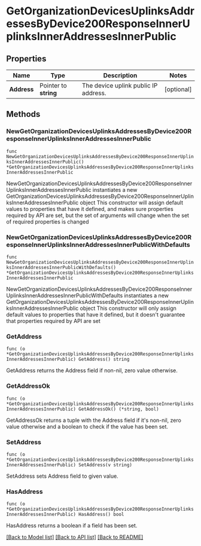 # GetOrganizationDevicesUplinksAddressesByDevice200ResponseInnerUplinksInnerAddressesInnerPublic

## Properties

Name | Type | Description | Notes
------------ | ------------- | ------------- | -------------
**Address** | Pointer to **string** | The device uplink public IP address. | [optional] 

## Methods

### NewGetOrganizationDevicesUplinksAddressesByDevice200ResponseInnerUplinksInnerAddressesInnerPublic

`func NewGetOrganizationDevicesUplinksAddressesByDevice200ResponseInnerUplinksInnerAddressesInnerPublic() *GetOrganizationDevicesUplinksAddressesByDevice200ResponseInnerUplinksInnerAddressesInnerPublic`

NewGetOrganizationDevicesUplinksAddressesByDevice200ResponseInnerUplinksInnerAddressesInnerPublic instantiates a new GetOrganizationDevicesUplinksAddressesByDevice200ResponseInnerUplinksInnerAddressesInnerPublic object
This constructor will assign default values to properties that have it defined,
and makes sure properties required by API are set, but the set of arguments
will change when the set of required properties is changed

### NewGetOrganizationDevicesUplinksAddressesByDevice200ResponseInnerUplinksInnerAddressesInnerPublicWithDefaults

`func NewGetOrganizationDevicesUplinksAddressesByDevice200ResponseInnerUplinksInnerAddressesInnerPublicWithDefaults() *GetOrganizationDevicesUplinksAddressesByDevice200ResponseInnerUplinksInnerAddressesInnerPublic`

NewGetOrganizationDevicesUplinksAddressesByDevice200ResponseInnerUplinksInnerAddressesInnerPublicWithDefaults instantiates a new GetOrganizationDevicesUplinksAddressesByDevice200ResponseInnerUplinksInnerAddressesInnerPublic object
This constructor will only assign default values to properties that have it defined,
but it doesn't guarantee that properties required by API are set

### GetAddress

`func (o *GetOrganizationDevicesUplinksAddressesByDevice200ResponseInnerUplinksInnerAddressesInnerPublic) GetAddress() string`

GetAddress returns the Address field if non-nil, zero value otherwise.

### GetAddressOk

`func (o *GetOrganizationDevicesUplinksAddressesByDevice200ResponseInnerUplinksInnerAddressesInnerPublic) GetAddressOk() (*string, bool)`

GetAddressOk returns a tuple with the Address field if it's non-nil, zero value otherwise
and a boolean to check if the value has been set.

### SetAddress

`func (o *GetOrganizationDevicesUplinksAddressesByDevice200ResponseInnerUplinksInnerAddressesInnerPublic) SetAddress(v string)`

SetAddress sets Address field to given value.

### HasAddress

`func (o *GetOrganizationDevicesUplinksAddressesByDevice200ResponseInnerUplinksInnerAddressesInnerPublic) HasAddress() bool`

HasAddress returns a boolean if a field has been set.


[[Back to Model list]](../README.md#documentation-for-models) [[Back to API list]](../README.md#documentation-for-api-endpoints) [[Back to README]](../README.md)


